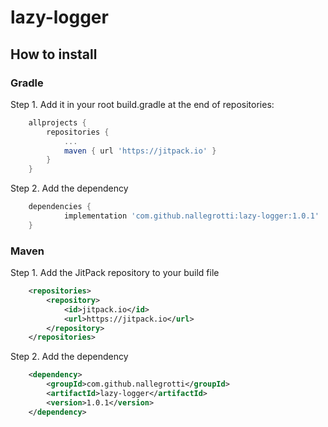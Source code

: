 # lazy-logger

## How to install

### Gradle


Step 1. Add it in your root build.gradle at the end of repositories:
```groovy
	allprojects {
		repositories {
			...
			maven { url 'https://jitpack.io' }
		}
	}
```
Step 2. Add the dependency
```groovy
	dependencies {
	        implementation 'com.github.nallegrotti:lazy-logger:1.0.1'
	}
```

### Maven
Step 1. Add the JitPack repository to your build file 

```xml
	<repositories>
		<repository>
		    <id>jitpack.io</id>
		    <url>https://jitpack.io</url>
		</repository>
	</repositories>
```

Step 2. Add the dependency

```xml
	<dependency>
	    <groupId>com.github.nallegrotti</groupId>
	    <artifactId>lazy-logger</artifactId>
	    <version>1.0.1</version>
	</dependency>
```
